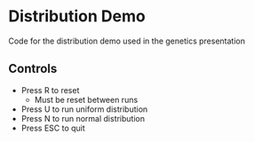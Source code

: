 # Distribution Demo
Code for the distribution demo used in the genetics presentation

## Controls
* Press R to reset
  * Must be reset between runs
* Press U to run uniform distribution
* Press N to run normal distribution
* Press ESC to quit
